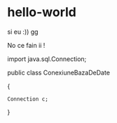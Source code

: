 hello-world
===========
si eu :)) gg

No ce fain ii !

import java.sql.Connection;


public class ConexiuneBazaDeDate 

{

	Connection c;
    

}

